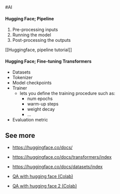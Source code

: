 #AI 

#### Hugging Face; Pipeline
1. Pre-processing inputs
2. Running the model
3. Post-processing the outputs


[[Huggingface, pipeline tutorial]]

#### Hugging Face; Fine-tuning Transformers
- Datasets
- Tokenizer
- Model checkpoints
- Trainer
	- lets you define the training procedure such as:
		- num epochs
		- warm-up steps
		- weight decay
		- ...
- Evaluation metric


## See more
- https://huggingface.co/docs/
- https://huggingface.co/docs/transformers/index
- https://huggingface.co/docs/datasets/index


- [QA with hugging face (Colab)](https://drive.google.com/file/d/1O4LvdhHw6Zx7Kd43HK-p5a1rtsHUEia5/view)
- [QA with hugging face 2 (Colab)](https://colab.research.google.com/drive/1P8COnbYLphJNaW3v8wS1AwpahnV-653A)


